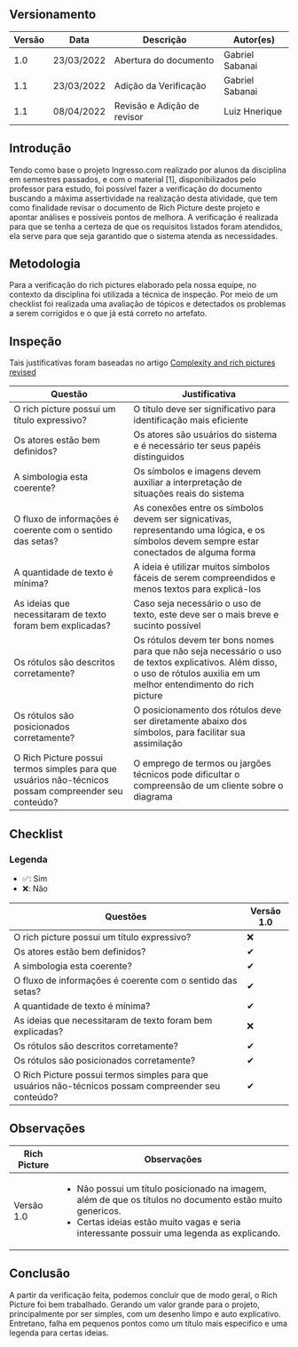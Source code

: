 ## Versionamento

| Versão | Data  | Descrição             | Autor(es)       |
| ------ | ----- | --------------------- | --------------- |
| 1.0    | 23/03/2022 | Abertura do documento | Gabriel Sabanai |
| 1.1    | 23/03/2022 | Adição da Verificação | Gabriel Sabanai |
| 1.1 | 08/04/2022 | Revisão e Adição de revisor | Luiz Hnerique |

## Introdução 

Tendo como base o projeto Ingresso.com realizado por alunos da disciplina em semestres passados, e com o material [1], disponibilizados pelo professor para estudo, foi possível fazer a verificação do documento buscando a máxima assertividade na realização desta atividade, que tem como finalidade revisar o documento de Rich Picture deste projeto e apontar análises e possíveis pontos de melhora. A verificação é realizada para que se tenha a certeza de que os requisitos listados foram atendidos, ela serve para que seja garantido que o sistema atenda as necessidades.

## Metodologia

Para a verificação do rich pictures elaborado pela nossa equipe, no contexto da disciplina foi utilizada a técnica de inspeção. Por meio de um checklist foi realizada uma avaliação de tópicos e detectados os problemas a serem corrigidos e o que já está correto no artefato.

## Inspeção

Tais justificativas foram baseadas no artigo [Complexity and rich pictures revised](http://leadershipforchange.org.uk/wp-content/uploads/Complexity-and-rich-pictures.pdf)

|Questão|Justificativa
|-------|-------------|
|O rich picture possui um título expressivo?|O título deve ser significativo para identificação mais eficiente|
|Os atores estão bem definidos?|Os atores são usuários do sistema e é necessário ter seus papéis distinguidos|
|A simbologia esta coerente?|Os símbolos e imagens devem auxiliar a interpretação de situações reais do sistema|
|O fluxo de informações é coerente com o sentido das setas?|As conexões entre os símbolos devem ser signicativas, representando uma lógica, e os símbolos devem sempre estar conectados de alguma forma|
|A quantidade de texto é mínima?|A ideia é utilizar muitos símbolos fáceis de serem compreendidos e menos textos para explicá-los|
|As ideias que necessitaram de texto foram bem explicadas?|Caso seja necessário o uso de texto, este deve ser o mais breve e sucinto possível|
|Os rótulos são descritos corretamente?|Os rótulos devem ter bons nomes para que não seja necessário o uso de textos explicativos. Além disso, o uso de rótulos auxilia em um melhor entendimento do rich picture|
|Os rótulos são posicionados corretamente?|O posicionamento dos rótulos deve ser diretamente abaixo dos símbolos, para facilitar sua assimilação|
|O Rich Picture possui termos simples para que usuários não-técnicos possam compreender seu conteúdo?|O emprego de termos ou jargões técnicos pode dificultar o compreensão de um cliente sobre o diagrama|

## Checklist 

### Legenda
- ✅: Sim
- ❌: Não

|Questões|Versão 1.0|
|--------|----|
|O rich picture possui um título expressivo?|❌|
|Os atores estão bem definidos?|✔|
|A simbologia esta coerente?|✔|
|O fluxo de informações é coerente com o sentido das setas?|✔|
|A quantidade de texto é mínima?|✔|
|As ideias que necessitaram de texto foram bem explicadas?|❌|
|Os rótulos são descritos corretamente?|✔|
|Os rótulos são posicionados corretamente?|✔|
|O Rich Picture possui termos simples para que usuários não-técnicos possam compreender seu conteúdo?|✔|

## Observações

|Rich Picture|Observações|
|------------|-----------|
|Versão 1.0|<ul><li>Não possui um título posicionado na imagem, além de que os títulos no documento estão muito genericos.</li><li>Certas ideias estão muito vagas e seria interessante possuir uma legenda as explicando.</li></ul>|


## Conclusão

A partir da verificação feita, podemos concluir que de modo geral, o Rich Picture foi bem trabalhado. Gerando um valor grande para o projeto, principalmente por ser
simples, com um desenho limpo e auto explicativo. Entretano, falha em pequenos pontos como um título mais especifico e uma legenda para certas ideias.